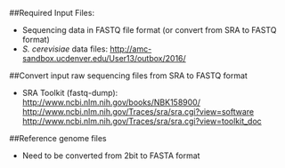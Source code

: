 ##Required Input Files:  
* Sequencing data in FASTQ file format (or convert from SRA to FASTQ format)
* *S. cerevisiae* data files: http://amc-sandbox.ucdenver.edu/User13/outbox/2016/

##Convert input raw sequencing files from SRA to FASTQ format
* SRA Toolkit (fastq-dump):  
http://www.ncbi.nlm.nih.gov/books/NBK158900/  
http://www.ncbi.nlm.nih.gov/Traces/sra/sra.cgi?view=software  
http://www.ncbi.nlm.nih.gov/Traces/sra/sra.cgi?view=toolkit_doc  

##Reference genome files
* Need to be converted from 2bit to FASTA format
